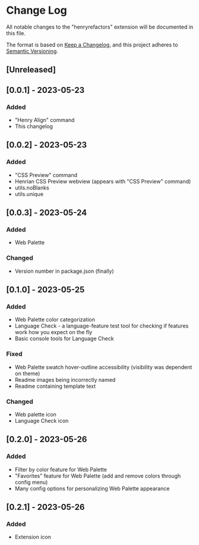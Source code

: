 # Change Log

All notable changes to the "henryrefactors" extension will be documented in this file.

The format is based on [Keep a Changelog](https://keepachangelog.com/en/1.0.0/),
and this project adheres to [Semantic Versioning](https://semver.org/spec/v2.0.0.html).

## [Unreleased]

## [0.0.1] - 2023-05-23

### Added

- "Henry Align" command
- This changelog

## [0.0.2] - 2023-05-23

### Added

- "CSS Preview" command
- Henrian CSS Preview webview (appears with "CSS Preview" command)
- utils.noBlanks
- utils.unique

## [0.0.3] - 2023-05-24

### Added

- Web Palette

### Changed

- Version number in package.json (finally)

## [0.1.0] - 2023-05-25

### Added

- Web Palette color categorization
- Language Check - a language-feature test tool for checking if features work how you expect on the fly
- Basic console tools for Language Check

### Fixed

- Web Palette swatch hover-outline accessibility (visibility was dependent on theme)
- Readme images being incorrectly named
- Readme containing template text

### Changed

- Web palette icon
- Language Check icon

## [0.2.0] - 2023-05-26

### Added

- Filter by color feature for Web Palette
- "Favorites" feature for Web Palette (add and remove colors through config menu)
- Many config options for personalizing Web Palette appearance

## [0.2.1] - 2023-05-26

### Added

- Extension icon

